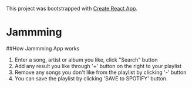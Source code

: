 This project was bootstrapped with [Create React App](https://github.com/facebookincubator/create-react-app).

# Jammming

##How Jammming App works

1.  Enter a song, artist or album you like, click "Search" button
2.  Add any result you like through '+' button on the right to your playlist
3.  Remove any songs you don't like from the playlist by clicking '-' button
4.  You can save the playlist by clicking 'SAVE to SPOTIFY' button.
